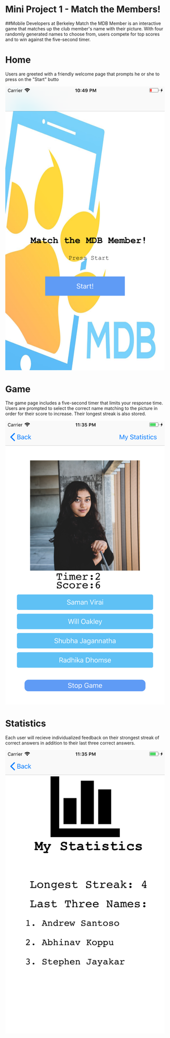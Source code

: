  
# Mini Project 1 - Match the Members!
##Mobile Developers at Berkeley
Match the MDB Member is an interactive game that matches up the club member's name with their picture. With four randomly generated names to choose from, users compete for top scores and to win against the five-second timer. 

# Home 
Users are greeted with a friendly welcome page that prompts he or she to press on the "Start" butto

![Start Page](https://github.com/anitasxd/MDB2019/blob/master/home.png)

# Game 
The game page includes a five-second timer that limits your response time. Users are prompted to select the correct name matching to the picture in order for their score to increase. Their longest streak is also stored. 

![Game Page](https://github.com/anitasxd/MDB2019/blob/master/Simulator%20Screen%20Shot%20-%20iPhone%208%20Plus%20-%202019-02-08%20at%2023.35.32.png)

# Statistics 
Each user will recieve individualized feedback on their strongest streak of correct answers in addition to their last three correct answers. 

![Statistics Page](https://github.com/anitasxd/MDB2019/blob/master/Simulator%20Screen%20Shot%20-%20iPhone%208%20Plus%20-%202019-02-08%20at%2023.35.23.png)
